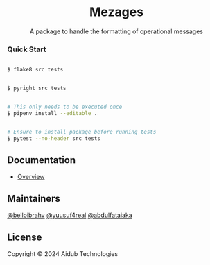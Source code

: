 <h1 align="center">Mezages</h1>
<p align="center">A package to handle the formatting of operational messages</p>

### Quick Start

```bash

$ flake8 src tests

```

```bash

$ pyright src tests

```

``` bash

# This only needs to be executed once
$ pipenv install --editable .

```

```bash

# Ensure to install package before running tests
$ pytest --no-header src tests

```

## Documentation

- [Overview](docs/overview.md)

## Maintainers

[@belloibrahv](https://github.com/belloibrahv)
[@yuusuf4real](https://github.com/yuusuf4real)
[@abdulfataiaka](https://github.com/abdulfataiaka)

## License

Copyright © 2024 Aidub Technologies
